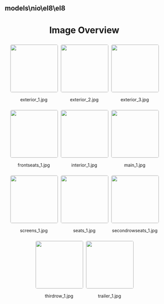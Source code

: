 ## models\nio\el8\el8

<style>
    .image-gallery {
        display: flex;
        flex-wrap: wrap;
        gap: 10px;
        justify-content: center;
        padding: 10px;
    }
    .image-gallery img {
        width: 150px;
        height: auto;
        border: 1px solid #ddd;
        border-radius: 5px;
    }
    .image-gallery div {
        flex: 1 1 calc(33.333% - 20px); /* Three images per row on large screens */
        max-width: 150px;
        text-align: center;
    }
    @media (max-width: 768px) {
        .image-gallery div {
            flex: 1 1 calc(50% - 20px); /* Two images per row on medium screens */
        }
    }
    @media (max-width: 480px) {
        .image-gallery div {
            flex: 1 1 100%; /* One image per row on small screens */
        }
    }
</style>
<h1 style ="text-align: center;"> Image Overview </h1> <div class="image-gallery">
<div>
<img src="https://media.evkx.net/multimedia/models/nio/el8/el8/exterior_1_st.jpg">
<p>exterior_1.jpg</p>
</div>
<div>
<img src="https://media.evkx.net/multimedia/models/nio/el8/el8/exterior_2_st.jpg">
<p>exterior_2.jpg</p>
</div>
<div>
<img src="https://media.evkx.net/multimedia/models/nio/el8/el8/exterior_3_st.jpg">
<p>exterior_3.jpg</p>
</div>
<div>
<img src="https://media.evkx.net/multimedia/models/nio/el8/el8/frontseats_1_st.jpg">
<p>frontseats_1.jpg</p>
</div>
<div>
<img src="https://media.evkx.net/multimedia/models/nio/el8/el8/interior_1_st.jpg">
<p>interior_1.jpg</p>
</div>
<div>
<img src="https://media.evkx.net/multimedia/models/nio/el8/el8/main_1_st.jpg">
<p>main_1.jpg</p>
</div>
<div>
<img src="https://media.evkx.net/multimedia/models/nio/el8/el8/screens_1_st.jpg">
<p>screens_1.jpg</p>
</div>
<div>
<img src="https://media.evkx.net/multimedia/models/nio/el8/el8/seats_1_st.jpg">
<p>seats_1.jpg</p>
</div>
<div>
<img src="https://media.evkx.net/multimedia/models/nio/el8/el8/secondrowseats_1_st.jpg">
<p>secondrowseats_1.jpg</p>
</div>
<div>
<img src="https://media.evkx.net/multimedia/models/nio/el8/el8/thirdrow_1_st.jpg">
<p>thirdrow_1.jpg</p>
</div>
<div>
<img src="https://media.evkx.net/multimedia/models/nio/el8/el8/trailer_1_st.jpg">
<p>trailer_1.jpg</p>
</div>
</div>
